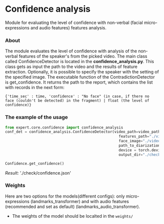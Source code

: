 # Confidence analysis
Module for evaluating the level of confidence with non-verbal (facial micro-expressions and audio features) features analysis.

### About

The module evaluates the level of confidence with analysis of the non-verbal features of the speaker's from the picked video. The main class called ConfidenceDetector is located in the <b>confidence_analysis.py</b>. This class gets as input the path to the video and the results of feature extraction. Optionally, it is possible to specify the speaker with the setting of the specified image.
The executable function of the ContradictionDetector is get_confidence. It returns the path to the report, which contains the list with records in the next form:
```
{'time_sec' : time, 'confidence' : "No face" (in case, if there no face (couldn't be detected) in the fragment) | float (the level of confidence)}
```

### The example of the usage

```python
from expert.core.confidence import confidence_analysis
conf_det = confidence_analysis.ConfidenceDetector(video_path=video_path,
                                                    features_path="./videos/temps/report.json",
                                                    face_image="./videos/temps/0.jpg",
                                                    path_to_diarization="./videos/temps/diarization.json",
                                                    device = torch.device("cuda"),
                                                    output_dir="./check")

Confidence.get_confidence()
```
*Result:* './check/confidence.json'

### Weights
Here are two options for the models(different configs): only micro-expressions (landmarks_transformer) and with audio features (recommended and set as default) (landmarks_audio_transformer).

- The weights of the model should be localted in the `weights/` 